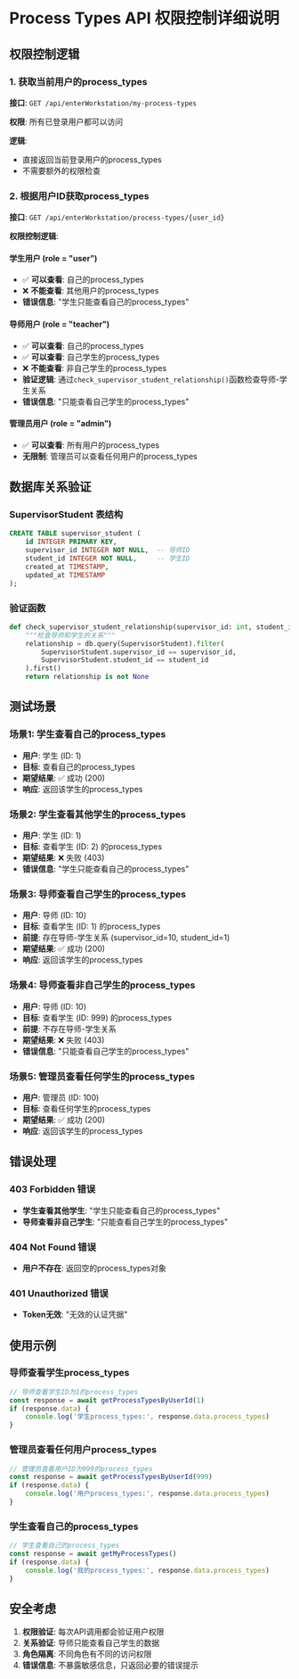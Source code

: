 # Process Types API 权限控制详细说明

## 权限控制逻辑

### 1. 获取当前用户的process_types
**接口**: `GET /api/enterWorkstation/my-process-types`

**权限**: 所有已登录用户都可以访问

**逻辑**: 
- 直接返回当前登录用户的process_types
- 不需要额外的权限检查

### 2. 根据用户ID获取process_types
**接口**: `GET /api/enterWorkstation/process-types/{user_id}`

**权限控制逻辑**:

#### 学生用户 (role = "user")
- ✅ **可以查看**: 自己的process_types
- ❌ **不能查看**: 其他用户的process_types
- **错误信息**: "学生只能查看自己的process_types"

#### 导师用户 (role = "teacher")
- ✅ **可以查看**: 自己的process_types
- ✅ **可以查看**: 自己学生的process_types
- ❌ **不能查看**: 非自己学生的process_types
- **验证逻辑**: 通过`check_supervisor_student_relationship()`函数检查导师-学生关系
- **错误信息**: "只能查看自己学生的process_types"

#### 管理员用户 (role = "admin")
- ✅ **可以查看**: 所有用户的process_types
- **无限制**: 管理员可以查看任何用户的process_types

## 数据库关系验证

### SupervisorStudent 表结构
```sql
CREATE TABLE supervisor_student (
    id INTEGER PRIMARY KEY,
    supervisor_id INTEGER NOT NULL,  -- 导师ID
    student_id INTEGER NOT NULL,     -- 学生ID
    created_at TIMESTAMP,
    updated_at TIMESTAMP
);
```

### 验证函数
```python
def check_supervisor_student_relationship(supervisor_id: int, student_id: int, db: Session) -> bool:
    """检查导师和学生的关系"""
    relationship = db.query(SupervisorStudent).filter(
        SupervisorStudent.supervisor_id == supervisor_id,
        SupervisorStudent.student_id == student_id
    ).first()
    return relationship is not None
```

## 测试场景

### 场景1: 学生查看自己的process_types
- **用户**: 学生 (ID: 1)
- **目标**: 查看自己的process_types
- **期望结果**: ✅ 成功 (200)
- **响应**: 返回该学生的process_types

### 场景2: 学生查看其他学生的process_types
- **用户**: 学生 (ID: 1)
- **目标**: 查看学生 (ID: 2) 的process_types
- **期望结果**: ❌ 失败 (403)
- **错误信息**: "学生只能查看自己的process_types"

### 场景3: 导师查看自己学生的process_types
- **用户**: 导师 (ID: 10)
- **目标**: 查看学生 (ID: 1) 的process_types
- **前提**: 存在导师-学生关系 (supervisor_id=10, student_id=1)
- **期望结果**: ✅ 成功 (200)
- **响应**: 返回该学生的process_types

### 场景4: 导师查看非自己学生的process_types
- **用户**: 导师 (ID: 10)
- **目标**: 查看学生 (ID: 999) 的process_types
- **前提**: 不存在导师-学生关系
- **期望结果**: ❌ 失败 (403)
- **错误信息**: "只能查看自己学生的process_types"

### 场景5: 管理员查看任何学生的process_types
- **用户**: 管理员 (ID: 100)
- **目标**: 查看任何学生的process_types
- **期望结果**: ✅ 成功 (200)
- **响应**: 返回该学生的process_types

## 错误处理

### 403 Forbidden 错误
- **学生查看其他学生**: "学生只能查看自己的process_types"
- **导师查看非自己学生**: "只能查看自己学生的process_types"

### 404 Not Found 错误
- **用户不存在**: 返回空的process_types对象

### 401 Unauthorized 错误
- **Token无效**: "无效的认证凭据"

## 使用示例

### 导师查看学生process_types
```typescript
// 导师查看学生ID为1的process_types
const response = await getProcessTypesByUserId(1)
if (response.data) {
    console.log('学生process_types:', response.data.process_types)
}
```

### 管理员查看任何用户process_types
```typescript
// 管理员查看用户ID为999的process_types
const response = await getProcessTypesByUserId(999)
if (response.data) {
    console.log('用户process_types:', response.data.process_types)
}
```

### 学生查看自己的process_types
```typescript
// 学生查看自己的process_types
const response = await getMyProcessTypes()
if (response.data) {
    console.log('我的process_types:', response.data.process_types)
}
```

## 安全考虑

1. **权限验证**: 每次API调用都会验证用户权限
2. **关系验证**: 导师只能查看自己学生的数据
3. **角色隔离**: 不同角色有不同的访问权限
4. **错误信息**: 不暴露敏感信息，只返回必要的错误提示 